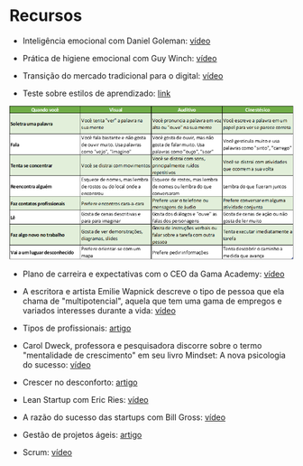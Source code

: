 # Recursos

* Inteligência emocional com Daniel Goleman: [vídeo](https://www.youtube.com/watch?v=BqF50IuR3_c)

* Prática de higiene emocional com Guy Winch: [vídeo](https://www.ted.com/talks/guy_winch_why_we_all_need_to_practice_emotional_first_aid?language=pt-br)

* Transição do mercado tradicional para o digital: [vídeo](https://www.youtube.com/watch?v=fPPvBXlut90&feature=youtu.be)

* Teste sobre estilos de aprendizado: [link](https://www.buzzfeed.com/gamaacademy/estilo-de-aprendizado-bq59r4ckhq)

![imagem](./estilos_aprendizado.png)

* Plano de carreira e expectativas com o CEO da Gama Academy: [vídeo](https://www.youtube.com/watch?v=gcFjIi_LO7A&feature=youtu.be)

* A escritora e artista Emilie Wapnick descreve o tipo de pessoa que ela chama de "multipotencial", aquela que tem uma gama de empregos e variados interesses durante a vida: [vídeo](https://www.ted.com/talks/emilie_wapnick_why_some_of_us_don_t_have_one_true_calling?language=pt-br)

* Tipos de profissionais: [artigo](https://www.forbes.com/sites/andyboynton/2011/10/18/are-you-an-i-or-a-t/?sh=17e8b8186e88)

* Carol Dweck, professora e pesquisadora discorre sobre o termo "mentalidade de crescimento" em seu livro Mindset: A nova psicologia do sucesso: [vídeo](https://www.youtube.com/watch?v=1hPuRBhYoo8)

* Crescer no desconforto: [artigo](https://www.linkedin.com/pulse/ostra-feliz-não-faz-pérola-victor-feitosa/)

* Lean Startup com Eric Ries: [vídeo](
https://www.youtube.com/watch?v=fEvKo90qBns&feature=youtu.be&t=2m27s)

* A razão do sucesso das startups com Bill Gross: [vídeo](https://www.ted.com/talks/bill_gross_the_single_biggest_reason_why_start_ups_succeed?language=pt)

* Gestão de projetos ágeis: [artigo](https://exame.com/revista-exame/grandes-empresas-querem-se-parecer-mais-com-startups/)

* Scrum: [vídeo](https://www.youtube.com/watch?v=XfvQWnRgxG0)
